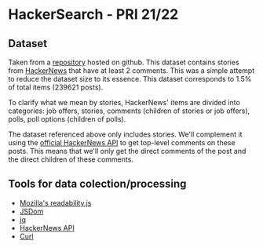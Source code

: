 # HackerSearch - PRI 21/22

## Dataset

Taken from a
[repository](https://github.com/massanishi/hackernews-post-datasets) hosted on
github. This dataset contains stories from
[HackerNews](https://news.ycombinator.com/) that have at least 2 comments. This
was a simple attempt to reduce the dataset size to its essence. This dataset
corresponds to 1.5% of total items (239621 posts).

To clarify what we mean by stories, HackerNews' items are divided into
categories: job offers, stories, comments (children of stories or job offers),
polls, poll options (children of polls).

The dataset referenced above only includes stories. We'll complement it using
the [official HackerNews API](https://github.com/HackerNews/API) to get
top-level comments on these posts. This means that we'll only get the direct
comments of the post and the direct children of these comments.

## Tools for data colection/processing

- [Mozilla's readability.js](https://github.com/mozilla/readability)
- [JSDom](https://github.com/jsdom/jsdom)
- [jq](https://stedolan.github.io/jq/)
- [HackerNews API](https://github.com/HackerNews/API)
- [Curl](https://curl.se/)
